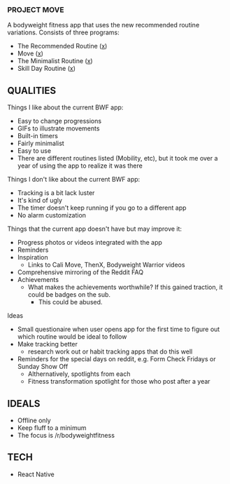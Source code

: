 ### PROJECT MOVE

A bodyweight fitness app that uses the new recommended routine variations.
Consists of three programs:

* The Recommended Routine ([x](https://www.reddit.com/r/bodyweightfitness/wiki/kb/recommended_routine))
* Move ([x](https://www.reddit.com/r/bodyweightfitness/wiki/move))
* The Minimalist Routine ([x](https://www.reddit.com/r/bodyweightfitness/wiki/minroutine))
* Skill Day Routine ([x](https://www.reddit.com/r/bodyweightfitness/wiki/kb/skillday))

## QUALITIES

Things I like about the current BWF app:
* Easy to change progressions
* GIFs to illustrate movements
* Built-in timers
* Fairly minimalist
* Easy to use
* There are different routines listed (Mobility, etc), but it took me over a year of using the app to realize it was there

Things I don't like about the current BWF app:
* Tracking is a bit lack luster
* It's kind of ugly
* The timer doesn't keep running if you go to a different app
* No alarm customization

Things that the current app doesn't have but may improve it:
* Progress photos or videos integrated with the app
* Reminders
* Inspiration
  - Links to Cali Move, ThenX, Bodyweight Warrior videos
* Comprehensive mirroring of the Reddit FAQ
* Achievements
  - What makes the achievements worthwhile? If this gained traction, it could be badges on the sub.
    - This could be abused.

Ideas
* Small questionaire when user opens app for the first time to figure out which routine would be ideal to follow
* Make tracking better
  - research work out or habit tracking apps that do this well
* Reminders for the special days on reddit, e.g. Form Check Fridays or Sunday Show Off
  - Althernatively, spotlights from each
  - Fitness transformation spotlight for those who post after a year

## IDEALS
* Offline only
* Keep fluff to a minimum
* The focus is /r/bodyweightfitness

## TECH
* React Native
